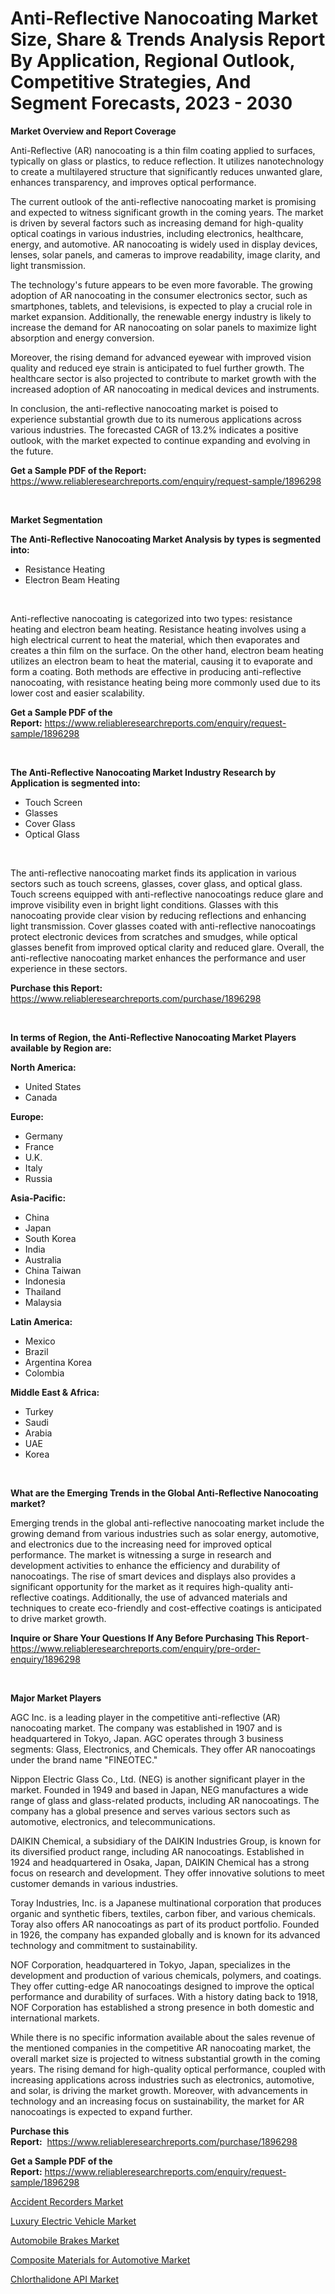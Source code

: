 <p><h1>Anti-Reflective Nanocoating Market Size, Share & Trends Analysis Report By Application, Regional Outlook, Competitive Strategies, And Segment Forecasts, 2023 - 2030</h1></p><p><strong>Market Overview and Report Coverage</strong></p>
<p><p>Anti-Reflective (AR) nanocoating is a thin film coating applied to surfaces, typically on glass or plastics, to reduce reflection. It utilizes nanotechnology to create a multilayered structure that significantly reduces unwanted glare, enhances transparency, and improves optical performance.</p><p>The current outlook of the anti-reflective nanocoating market is promising and expected to witness significant growth in the coming years. The market is driven by several factors such as increasing demand for high-quality optical coatings in various industries, including electronics, healthcare, energy, and automotive. AR nanocoating is widely used in display devices, lenses, solar panels, and cameras to improve readability, image clarity, and light transmission.</p><p>The technology's future appears to be even more favorable. The growing adoption of AR nanocoating in the consumer electronics sector, such as smartphones, tablets, and televisions, is expected to play a crucial role in market expansion. Additionally, the renewable energy industry is likely to increase the demand for AR nanocoating on solar panels to maximize light absorption and energy conversion.</p><p>Moreover, the rising demand for advanced eyewear with improved vision quality and reduced eye strain is anticipated to fuel further growth. The healthcare sector is also projected to contribute to market growth with the increased adoption of AR nanocoating in medical devices and instruments.</p><p>In conclusion, the anti-reflective nanocoating market is poised to experience substantial growth due to its numerous applications across various industries. The forecasted CAGR of 13.2% indicates a positive outlook, with the market expected to continue expanding and evolving in the future.</p></p>
<p><strong>Get a Sample PDF of the Report:</strong> <a href="https://www.reliableresearchreports.com/enquiry/request-sample/1896298">https://www.reliableresearchreports.com/enquiry/request-sample/1896298</a></p>
<p>&nbsp;</p>
<p><strong>Market Segmentation</strong></p>
<p><strong>The Anti-Reflective Nanocoating Market Analysis by types is segmented into:</strong></p>
<p><ul><li>Resistance Heating</li><li>Electron Beam Heating</li></ul></p>
<p>&nbsp;</p>
<p><p>Anti-reflective nanocoating is categorized into two types: resistance heating and electron beam heating. Resistance heating involves using a high electrical current to heat the material, which then evaporates and creates a thin film on the surface. On the other hand, electron beam heating utilizes an electron beam to heat the material, causing it to evaporate and form a coating. Both methods are effective in producing anti-reflective nanocoating, with resistance heating being more commonly used due to its lower cost and easier scalability.</p></p>
<p><strong>Get a Sample PDF of the Report:</strong>&nbsp;<a href="https://www.reliableresearchreports.com/enquiry/request-sample/1896298">https://www.reliableresearchreports.com/enquiry/request-sample/1896298</a></p>
<p>&nbsp;</p>
<p><strong>The Anti-Reflective Nanocoating Market Industry Research by Application is segmented into:</strong></p>
<p><ul><li>Touch Screen</li><li>Glasses</li><li>Cover Glass</li><li>Optical Glass</li></ul></p>
<p>&nbsp;</p>
<p><p>The anti-reflective nanocoating market finds its application in various sectors such as touch screens, glasses, cover glass, and optical glass. Touch screens equipped with anti-reflective nanocoatings reduce glare and improve visibility even in bright light conditions. Glasses with this nanocoating provide clear vision by reducing reflections and enhancing light transmission. Cover glasses coated with anti-reflective nanocoatings protect electronic devices from scratches and smudges, while optical glasses benefit from improved optical clarity and reduced glare. Overall, the anti-reflective nanocoating market enhances the performance and user experience in these sectors.</p></p>
<p><strong>Purchase this Report:</strong>&nbsp; <a href="https://www.reliableresearchreports.com/purchase/1896298">https://www.reliableresearchreports.com/purchase/1896298</a></p>
<p>&nbsp;</p>
<p><strong>In terms of Region, the Anti-Reflective Nanocoating Market Players available by Region are:</strong></p>
<p>
    <p> <strong> North America: </strong>
        <ul>
            <li>United States</li>
            <li>Canada</li>
        </ul>
        </p> 
    <p> <strong> Europe: </strong>
        <ul>
            <li>Germany</li>
            <li>France</li>
            <li>U.K.</li>
            <li>Italy</li>
            <li>Russia</li>
        </ul>
        </p> 
    <p> <strong> Asia-Pacific: </strong>
        <ul>
            <li>China</li>
            <li>Japan</li>
            <li>South Korea</li>
            <li>India</li>
            <li>Australia</li>
            <li>China Taiwan</li>
            <li>Indonesia</li>
            <li>Thailand</li>
            <li>Malaysia</li>
        </ul>
        </p> 
    <p> <strong> Latin America: </strong>
        <ul>
            <li>Mexico</li>
            <li>Brazil</li>
            <li>Argentina Korea</li>
            <li>Colombia</li>
        </ul>
        </p> 
    <p> <strong> Middle East & Africa: </strong>
        <ul>
            <li>Turkey</li>
            <li>Saudi</li>
            <li>Arabia</li>
            <li>UAE</li>
            <li>Korea</li>
        </ul>
    </p>
    </p>
<p>&nbsp;</p>
<p><strong>What are the Emerging Trends in the Global Anti-Reflective Nanocoating market?</strong></p>
<p><p>Emerging trends in the global anti-reflective nanocoating market include the growing demand from various industries such as solar energy, automotive, and electronics due to the increasing need for improved optical performance. The market is witnessing a surge in research and development activities to enhance the efficiency and durability of nanocoatings. The rise of smart devices and displays also provides a significant opportunity for the market as it requires high-quality anti-reflective coatings. Additionally, the use of advanced materials and techniques to create eco-friendly and cost-effective coatings is anticipated to drive market growth.</p></p>
<p><strong>Inquire or Share Your Questions If Any Before Purchasing This Report</strong>- <a href="https://www.reliableresearchreports.com/enquiry/pre-order-enquiry/1896298">https://www.reliableresearchreports.com/enquiry/pre-order-enquiry/1896298</a></p>
<p>&nbsp;</p>
<p><strong>Major Market Players</strong></p>
<p><p>AGC Inc. is a leading player in the competitive anti-reflective (AR) nanocoating market. The company was established in 1907 and is headquartered in Tokyo, Japan. AGC operates through 3 business segments: Glass, Electronics, and Chemicals. They offer AR nanocoatings under the brand name "FINEOTEC."</p><p>Nippon Electric Glass Co., Ltd. (NEG) is another significant player in the market. Founded in 1949 and based in Japan, NEG manufactures a wide range of glass and glass-related products, including AR nanocoatings. The company has a global presence and serves various sectors such as automotive, electronics, and telecommunications.</p><p>DAIKIN Chemical, a subsidiary of the DAIKIN Industries Group, is known for its diversified product range, including AR nanocoatings. Established in 1924 and headquartered in Osaka, Japan, DAIKIN Chemical has a strong focus on research and development. They offer innovative solutions to meet customer demands in various industries.</p><p>Toray Industries, Inc. is a Japanese multinational corporation that produces organic and synthetic fibers, textiles, carbon fiber, and various chemicals. Toray also offers AR nanocoatings as part of its product portfolio. Founded in 1926, the company has expanded globally and is known for its advanced technology and commitment to sustainability.</p><p>NOF Corporation, headquartered in Tokyo, Japan, specializes in the development and production of various chemicals, polymers, and coatings. They offer cutting-edge AR nanocoatings designed to improve the optical performance and durability of surfaces. With a history dating back to 1918, NOF Corporation has established a strong presence in both domestic and international markets.</p><p>While there is no specific information available about the sales revenue of the mentioned companies in the competitive AR nanocoating market, the overall market size is projected to witness substantial growth in the coming years. The rising demand for high-quality optical performance, coupled with increasing applications across industries such as electronics, automotive, and solar, is driving the market growth. Moreover, with advancements in technology and an increasing focus on sustainability, the market for AR nanocoatings is expected to expand further.</p></p>
<p><strong>Purchase this Report:</strong>&nbsp;&nbsp;<a href="https://www.reliableresearchreports.com/purchase/1896298">https://www.reliableresearchreports.com/purchase/1896298</a></p>
<p></p>
<p><strong>Get a Sample PDF of the Report:</strong>&nbsp;<a href="https://www.reliableresearchreports.com/enquiry/request-sample/1896298">https://www.reliableresearchreports.com/enquiry/request-sample/1896298</a></p>
<p><p><a href="https://medium.com/@josueherzog/accident-recorders-market-outlook-industry-overview-and-forecast-2023-to-2030-e4b2ac953900">Accident Recorders Market</a></p><p><a href="https://medium.com/@nayelibosco/luxury-electric-vehicle-market-trends-forecast-and-competitive-analysis-to-2030-8bdf8d8c38cf">Luxury Electric Vehicle Market</a></p><p><a href="https://medium.com/@freedayundt/automobile-brakes-market-insight-market-trends-growth-forecasted-from-2023-to-2030-65da032eb4d2">Automobile Brakes Market</a></p><p><a href="https://medium.com/@isomgleason/composite-materials-for-automotive-market-outlook-industry-overview-and-forecast-2023-to-2030-aad4669f2071">Composite Materials for Automotive Market</a></p><p><a href="https://github.com/NorbertYates/Market-Research-Report-List-2/blob/main/chlorthalidone-api-market.md">Chlorthalidone API Market</a></p></p>